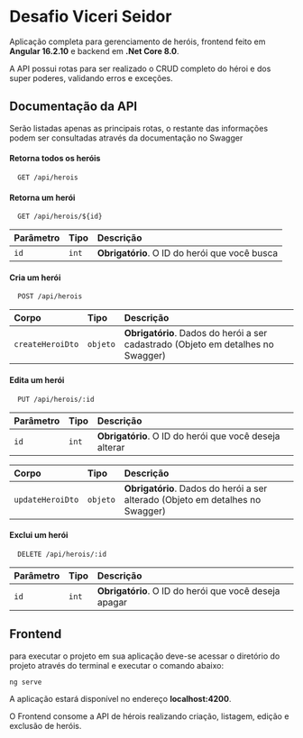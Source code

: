 
# Desafio Viceri Seidor

Aplicação completa para gerenciamento de heróis, frontend feito em **Angular 16.2.10** e backend em **.Net Core 8.0**.

A API possui rotas para ser realizado o CRUD completo do héroi e dos super poderes, validando erros e exceções.

## Documentação da API

Serão listadas apenas as principais rotas, o restante das informações podem ser consultadas através da documentação no Swagger

#### Retorna todos os heróis

```http
  GET /api/herois
```

#### Retorna um herói

```http
  GET /api/herois/${id}
```

| Parâmetro   | Tipo       | Descrição                                   |
| :---------- | :--------- | :------------------------------------------ |
| `id`      | `int` | **Obrigatório**. O ID do herói que você busca |

#### Cria um herói

```http
  POST /api/herois
```

| Corpo   | Tipo       | Descrição                                   |
| :---------- | :--------- | :------------------------------------------ |
| `createHeroiDto` | `objeto` | **Obrigatório**. Dados do herói a ser cadastrado (Objeto em detalhes no Swagger) |

#### Edita um herói

```http
  PUT /api/herois/:id
```

| Parâmetro   | Tipo       | Descrição                                   |
| :---------- | :--------- | :------------------------------------------ |
| `id`      | `int` | **Obrigatório**. O ID do herói que você deseja alterar |

| Corpo   | Tipo       | Descrição                                   |
| :---------- | :--------- | :------------------------------------------ |
| `updateHeroiDto` | `objeto` | **Obrigatório**. Dados do herói a ser alterado (Objeto em detalhes no Swagger) |

#### Exclui um herói

```http
  DELETE /api/herois/:id
```

| Parâmetro   | Tipo       | Descrição                                   |
| :---------- | :--------- | :------------------------------------------ |
| `id`      | `int` | **Obrigatório**. O ID do herói que você deseja apagar |

## Frontend

para executar o projeto em sua aplicação deve-se acessar o diretório do projeto através do terminal e executar o comando abaixo:

```cmd
ng serve
```

A aplicação estará disponível no endereço **localhost:4200**.

O Frontend consome a API de hérois realizando criação, listagem, edição e exclusão de heróis.